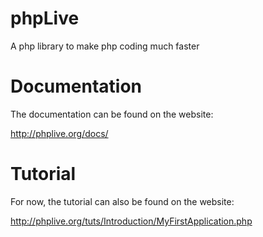 phpLive
=======

A php library to make php coding much faster

Documentation
=============

The documentation can be found on the website:

http://phplive.org/docs/

Tutorial
========

For now, the tutorial can also be found on the website:

http://phplive.org/tuts/Introduction/MyFirstApplication.php